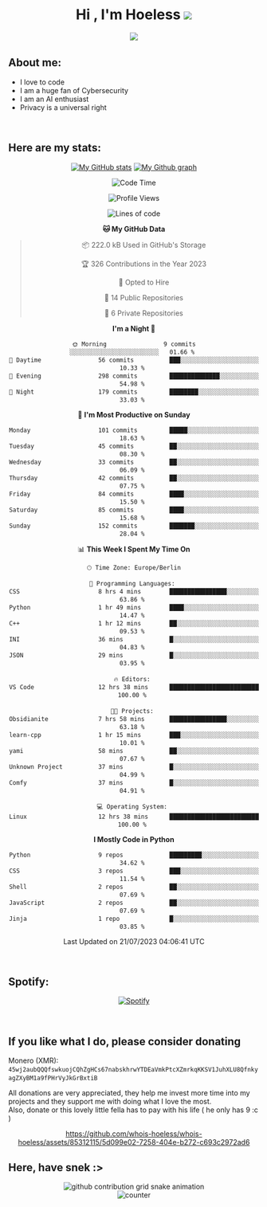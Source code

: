 <h1 align="center">Hi , I'm Hoeless <img src="https://media.giphy.com/media/hvRJCLFzcasrR4ia7z/giphy.gif" width="35"></h1>
<p align="center">
  <a href="https://github.com/whois-hoeless"><img src="https://readme-typing-svg.demolab.com?font=Roboto+Mono&weight=300&size=28&duration=4000&pause=100&color=C109F7&center=true&vCenter=true&width=580&height=127&lines=I'm+a+programmer;I'm+an+AI+enthusiast;I'm+a+big+fan+of+Neural+Networks;I'm+interested+in+Computer+Science;I+love+Cybersecurity;By+the+way+I+use+Arch+%F0%9F%92%80"></a>
</p>

## About me:

- I love to code
- I am a huge fan of Cybersecurity
- I am an AI enthusiast
- Privacy is a universal right

<br>

## Here are my stats:

<div align="center">
    
 [![My GitHub stats](https://github-readme-stats.vercel.app/api?username=whois-hoeless&count_private=true&show_icons=true&theme=radical)](https://github.com/whois-hoeless)
 [![My Github graph](http://github-profile-summary-cards.vercel.app/api/cards/profile-details?username=whois-hoeless&theme=radical)](https://github.com/whois-hoeless)

<!--START_SECTION:waka-->
![Code Time](http://img.shields.io/badge/Code%20Time-75%20hrs%205%20mins-blue)

![Profile Views](http://img.shields.io/badge/Profile%20Views-15-blue)

![Lines of code](https://img.shields.io/badge/From%20Hello%20World%20I%27ve%20Written-32.7%20thousand%20lines%20of%20code-blue)

**🐱 My GitHub Data** 

> 📦 222.0 kB Used in GitHub's Storage 
 > 
> 🏆 326 Contributions in the Year 2023
 > 
> 💼 Opted to Hire
 > 
> 📜 14 Public Repositories 
 > 
> 🔑 6 Private Repositories 
 > 
**I'm a Night 🦉** 

```text
🌞 Morning                9 commits           ░░░░░░░░░░░░░░░░░░░░░░░░░   01.66 % 
🌆 Daytime                56 commits          ███░░░░░░░░░░░░░░░░░░░░░░   10.33 % 
🌃 Evening                298 commits         ██████████████░░░░░░░░░░░   54.98 % 
🌙 Night                  179 commits         ████████░░░░░░░░░░░░░░░░░   33.03 % 
```
📅 **I'm Most Productive on Sunday** 

```text
Monday                   101 commits         █████░░░░░░░░░░░░░░░░░░░░   18.63 % 
Tuesday                  45 commits          ██░░░░░░░░░░░░░░░░░░░░░░░   08.30 % 
Wednesday                33 commits          ██░░░░░░░░░░░░░░░░░░░░░░░   06.09 % 
Thursday                 42 commits          ██░░░░░░░░░░░░░░░░░░░░░░░   07.75 % 
Friday                   84 commits          ████░░░░░░░░░░░░░░░░░░░░░   15.50 % 
Saturday                 85 commits          ████░░░░░░░░░░░░░░░░░░░░░   15.68 % 
Sunday                   152 commits         ███████░░░░░░░░░░░░░░░░░░   28.04 % 
```


📊 **This Week I Spent My Time On** 

```text
🕑︎ Time Zone: Europe/Berlin

💬 Programming Languages: 
CSS                      8 hrs 4 mins        ████████████████░░░░░░░░░   63.86 % 
Python                   1 hr 49 mins        ████░░░░░░░░░░░░░░░░░░░░░   14.47 % 
C++                      1 hr 12 mins        ██░░░░░░░░░░░░░░░░░░░░░░░   09.53 % 
INI                      36 mins             █░░░░░░░░░░░░░░░░░░░░░░░░   04.83 % 
JSON                     29 mins             █░░░░░░░░░░░░░░░░░░░░░░░░   03.95 % 

🔥 Editors: 
VS Code                  12 hrs 38 mins      █████████████████████████   100.00 % 

🐱‍💻 Projects: 
Obsidianite              7 hrs 58 mins       ████████████████░░░░░░░░░   63.18 % 
learn-cpp                1 hr 15 mins        ███░░░░░░░░░░░░░░░░░░░░░░   10.01 % 
yami                     58 mins             ██░░░░░░░░░░░░░░░░░░░░░░░   07.67 % 
Unknown Project          37 mins             █░░░░░░░░░░░░░░░░░░░░░░░░   04.99 % 
Comfy                    37 mins             █░░░░░░░░░░░░░░░░░░░░░░░░   04.91 % 

💻 Operating System: 
Linux                    12 hrs 38 mins      █████████████████████████   100.00 % 
```

**I Mostly Code in Python** 

```text
Python                   9 repos             █████████░░░░░░░░░░░░░░░░   34.62 % 
CSS                      3 repos             ███░░░░░░░░░░░░░░░░░░░░░░   11.54 % 
Shell                    2 repos             ██░░░░░░░░░░░░░░░░░░░░░░░   07.69 % 
JavaScript               2 repos             ██░░░░░░░░░░░░░░░░░░░░░░░   07.69 % 
Jinja                    1 repo              █░░░░░░░░░░░░░░░░░░░░░░░░   03.85 % 
```




 Last Updated on 21/07/2023 04:06:41 UTC
<!--END_SECTION:waka-->
</div>
<br>

## Spotify:

<div align="center">

[![Spotify](https://whois-hoeless.vercel.app/api/spotify?background_color=0d1117&border_color=090d13)](https://open.spotify.com/user/heanchenhorst)
</div>

<br>

## If you like what I do, please consider donating

Monero (XMR): ```45wj2aubQQQfswkuojCQhZgHCs67nabskhrwYTDEaVmkPtcXZmrkqKKSV1JuhXLU8QfnkyagZXyBM1a9fPHrVyJkGrBxtiB```

All donations are very appreciated, they help me invest more time into my projects and they support me with doing what I love the most.  
Also, donate or this lovely little fella has to pay with his life (  he only has 9 :c  )

<div align="center">


https://github.com/whois-hoeless/whois-hoeless/assets/85312115/5d099e02-7258-404e-b272-c693c2972ad6


</div>

## Here, have snek :>
<div align="center">
<picture>
  <source media="(prefers-color-scheme: dark)" srcset="https://raw.githubusercontent.com/whois-hoeless/whois-hoeless/output/github-contribution-grid-snake-dark.svg">
  <source media="(prefers-color-scheme: light)" srcset="https://raw.githubusercontent.com/whois-hoeless/whois-hoeless/output/github-contribution-grid-snake.svg">
  <img alt="github contribution grid snake animation" src="https://raw.githubusercontent.com/whois-hoeless/whois-hoeless/output/github-contribution-grid-snake.svg">
</div>

<div align="center">
  <img src="https://moe-counter.glitch.me/get/@hoeless_count?theme=rule34" alt="counter" />
</div>
